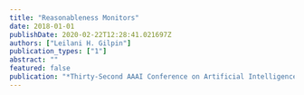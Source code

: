 ```yaml
---
title: "Reasonableness Monitors"
date: 2018-01-01
publishDate: 2020-02-22T12:28:41.021697Z
authors: ["Leilani H. Gilpin"]
publication_types: ["1"]
abstract: ""
featured: false
publication: "*Thirty-Second AAAI Conference on Artificial Intelligence*"
---
```


